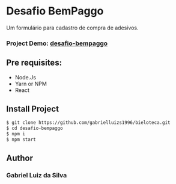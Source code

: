 # Desafio BemPaggo
Um formulário para cadastro de compra de adesivos.

### Project Demo: [desafio-bempaggo](https://deesafio-bempaggo.vercel.app/)

## Pre requisites:
* Node.Js
* Yarn or NPM
* React

## Install Project
```sh
$ git clone https://github.com/gabrielluizs1996/bieloteca.git
$ cd desafio-bempaggo
$ npm i
$ npm start
```
## Author
### Gabriel Luiz da Silva
